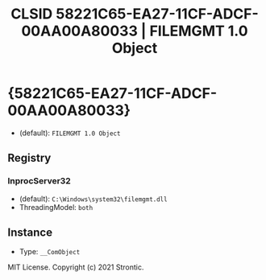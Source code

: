 ﻿---
title: "CLSID 58221C65-EA27-11CF-ADCF-00AA00A80033 | FILEMGMT 1.0 Object"
excerpt: What is COM-Object CLSID 58221C65-EA27-11CF-ADCF-00AA00A80033?
---

# {58221C65-EA27-11CF-ADCF-00AA00A80033}

* (default): `FILEMGMT 1.0 Object`

## Registry


### InprocServer32

* (default): `C:\Windows\system32\filemgmt.dll`
* ThreadingModel: `both`

## Instance

* Type: `__ComObject`

MIT License. Copyright (c) 2021 Strontic.


